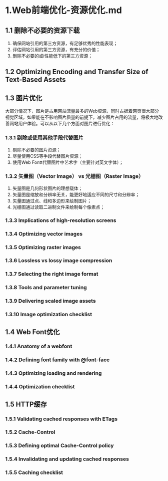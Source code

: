 # 1.Web前端优化-资源优化.md

## 1.1 删除不必要的资源下载
1. 确保网站引用的第三方资源，有足够优秀的性能表现；
2. 评估网站引用的第三方资源，有充分的价值；
3. 删除不必要的或i性能低下的第三方资源；

## 1.2 Optimizing Encoding and Transfer Size of Text-Based Assets

## 1.3 图片优化
大部分情况下，图片是占用网站流量最多的Web资源，同时占据着网页很大部分视觉区域。如果能在不影响图片质量的前提下，减少图片占用的流量，将极大地改善网站用户体验。可以从以下几个方面对图片进行优化：

### 1.3.1 剔除或使用其他手段代替图片
1. 剔除不必要的图片资源；
2. 尽量使用CSS等手段代替图片资源；
3. 使用Web Fontt代替图片中艺术字（主要针对英文字体）；

### 1.3.2 矢量图（Vector Image） vs 光栅图（Raster Image）
1. 矢量图是几何形状图片的理想载体；
2. 矢量图是缩放和分辨率无关，能更好地适应不同的尺寸和分辨率；
3. 矢量图通过点、线和多边形来绘制图片；
4. 光栅图通过读取二进制文件来绘制每个像素点；

### 1.3.3 Implications of high-resolution screens

### 1.3.4 Optimizing vector images

### 1.3.5 Optimizing raster images

### 1.3.6 Lossless vs lossy image compression

### 1.3.7 Selecting the right image format

### 1.3.8 Tools and parameter tuning

### 1.3.9 Delivering scaled image assets

### 1.3.10 Image optimization checklist

## 1.4 Web Font优化

### 1.4.1 Anatomy of a webfont

### 1.4.2 Defining font family with @font-face

### 1.4.3 Optimizing loading and rendering

### 1.4.4 Optimization checklist

## 1.5 HTTP缓存

### 1.5.1 Validating cached responses with ETags

### 1.5.2 Cache-Control

### 1.5.3 Defining optimal Cache-Control policy 

### 1.5.4 Invalidating and updating cached responses

### 1.5.5 Caching checklist
